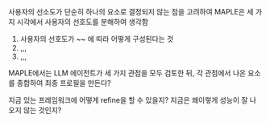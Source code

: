 



사용자의 선소도가 단순히 하나의 요소로 결정되지 않는 점을 고려하여 MAPLE은 세 가지 시각에서 사용자의 선호도를 분해하여 생각함
1. 사용자의 선호도가 ~~ 에 따라 어떻게 구성된다는 것
2. ,,,
3. ,,,

MAPLE에서는 LLM 에이전트가 세 가지 관점을 모두 검토한 뒤, 각 관점에서 나온 요소를 종합하여 최종 프로필을 만든다?

지금 있는 프레임워크에 어떻게 refine을 할 수 있을지?
지금은 왜이렇게 성능이 잘 나오지 않는 것인지?



